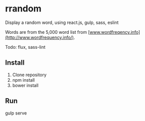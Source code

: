 rrandom
=======
Display a random word, using react.js, gulp, sass, eslint

Words are from the 5,000 word list from [www.wordfreqency.info](http://www.wordfrequency.info/).

Todo: flux, sass-lint

Install
-------

1. Clone repository
2. npm install
3. bower install

Run 
---
gulp serve


